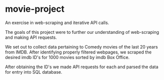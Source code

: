 # movie-project

An exercise in web-scraping and iterative API calls. 

The goals of this project were to further our understanding of web-scraping and making API requests.

We set out to collect data pertaining to Comedy movies of the last 20 years from IMDB. After identifying properly filtered webpages, we scraped the desired imdb ID's for 1000 movies sorted by imdb Box Office.

After obtaining the ID's we made API requests for each and parsed the data for entry into SQL database.


